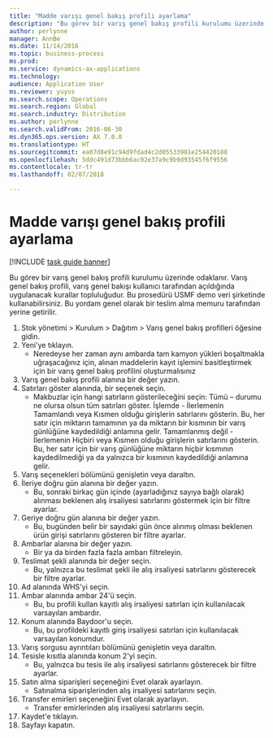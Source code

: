 ```yaml
---
title: "Madde varışı genel bakış profili ayarlama"
description: "Bu görev bir varış genel bakış profili kurulumu üzerinde odaklanır."
author: perlynne
manager: AnnBe
ms.date: 11/14/2016
ms.topic: business-process
ms.prod: 
ms.service: dynamics-ax-applications
ms.technology: 
audience: Application User
ms.reviewer: yuyus
ms.search.scope: Operations
ms.search.region: Global
ms.search.industry: Distribution
ms.author: perlynne
ms.search.validFrom: 2016-06-30
ms.dyn365.ops.version: AX 7.0.0
ms.translationtype: HT
ms.sourcegitcommit: ea07d8e91c94d9fdad4c2d05533981e254420188
ms.openlocfilehash: 5ddc491d73bbb6ac02e37a9c9b9d93545f6f9556
ms.contentlocale: tr-tr
ms.lasthandoff: 02/07/2018

---
```

# <a name="set-up-an-item-arrival-overview-profile"></a>Madde varışı genel bakış profili ayarlama

[!INCLUDE [task guide banner](../../includes/task-guide-banner.md)]

Bu görev bir varış genel bakış profili kurulumu üzerinde odaklanır. Varış genel bakış profili, varış genel bakışı kullanıcı tarafından açıldığında uygulanacak kurallar topluluğudur. Bu prosedürü USMF demo veri şirketinde kullanabilirsiniz. Bu yordam genel olarak bir teslim alma memuru tarafından yerine getirilir.





1. Stok yönetimi > Kurulum > Dağıtım > Varış genel bakış profilleri öğesine gidin.
2. Yeni'ye tıklayın.
    * Neredeyse her zaman aynı ambarda tam kamyon yükleri boşaltmakla uğraşacağınız için, alınan maddelerin kayıt işlemini basitleştirmek için bir varış genel bakış profilini oluşturmalısınız  
3. Varış genel bakış profili alanına bir değer yazın.
4. Satırları göster alanında, bir seçenek seçin.
    * Makbuzlar için hangi satırların gösterileceğini seçin:   Tümü – durumu ne olursa olsun tüm satırları göster.   İşlemde - İlerlemenin Tamamlandı veya Kısmen olduğu girişlerin satırlarını gösterin. Bu, her satır için miktarın tamamının ya da miktarın bir kısmının bir varış günlüğüne kaydedildiği anlamına gelir.   Tamamlanmış değil - İlerlemenin Hiçbiri veya Kısmen olduğu girişlerin satırlarını gösterin. Bu, her satır için bir varış günlüğüne miktarın hiçbir kısmının kaydedilmediği ya da yalnızca bir kısmının kaydedildiği anlamına gelir.  
5. Varış seçenekleri bölümünü genişletin veya daraltın.
6. İleriye doğru gün alanına bir değer yazın.
    * Bu, sonraki birkaç gün içinde (ayarladığınız sayıya bağlı olarak) alınması beklenen alış irsaliyesi satırlarını göstermek için bir filtre ayarlar.  
7. Geriye doğru gün alanına bir değer yazın.
    * Bu, bugünden belir bir sayıdaki gün önce alınmış olması beklenen ürün girişi satırlarını gösteren bir filtre ayarlar.  
8. Ambarlar alanına bir değer yazın.
    * Bir ya da birden fazla fazla ambarı filtreleyin.  
9. Teslimat şekli alanında bir değer seçin.
    * Bu, yalnızca bu teslimat şekli ile alış irsaliyesi satırlarını gösterecek bir filtre ayarlar.  
10. Ad alanında WHS'yi seçin.
11. Ambar alanında ambar 24'ü seçin.
    * Bu, bu profili kullan kayıtlı alış irsaliyesi satırları için kullanılacak varsayılan ambardır.  
12. Konum alanında Baydoor'u seçin.
    * Bu, bu profildeki kayıtlı giriş irsaliyesi satırları için kullanılacak varsayılan konumdur.  
13. Varış sorgusu ayrıntıları bölümünü genişletin veya daraltın.
14. Tesisle kısıtla alanında konum 2'yi seçin.
    * Bu, yalnızca bu tesis ile alış irsaliyesi satırlarını gösterecek bir filtre ayarlar.  
15. Satın alma siparişleri seçeneğini Evet olarak ayarlayın.
    * Satınalma siparişlerinden alış irsaliyesi satırlarını seçin.  
16. Transfer emirleri seçeneğini Evet olarak ayarlayın.
    * Transfer emirlerinden alış irsaliyesi satırlarını seçin.  
17. Kaydet'e tıklayın.
18. Sayfayı kapatın.

